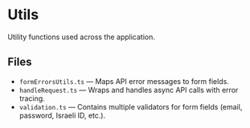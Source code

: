 # Utils

Utility functions used across the application.

## Files
- `formErrorsUtils.ts` — Maps API error messages to form fields.
- `handleRequest.ts` — Wraps and handles async API calls with error tracing.
- `validation.ts` — Contains multiple validators for form fields (email, password, Israeli ID, etc.).

